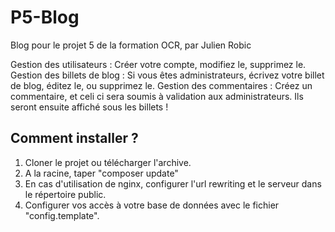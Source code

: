 # P5-Blog
Blog pour le projet 5 de la formation OCR, par Julien Robic

Gestion des utilisateurs : Créer votre compte, modifiez le, supprimez le.
Gestion des billets de blog : Si vous êtes administrateurs, écrivez votre billet de blog, éditez le, ou supprimez le.
Gestion des commentaires : Créez un commentaire, et celi ci sera soumis à validation aux administrateurs. Ils seront ensuite affiché sous les billets !

## Comment installer ?
1. Cloner le projet ou télécharger l'archive.
2. A la racine, taper "composer update"
3. En cas d'utilisation de nginx, configurer l'url rewriting et le serveur dans le répertoire public.
4. Configurer vos accès à votre base de données avec le fichier "config.template".  